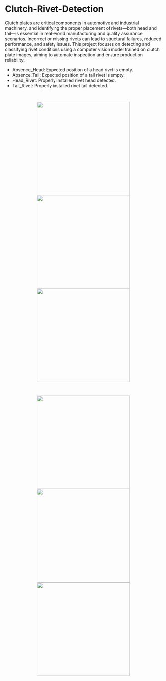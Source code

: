 # Clutch-Rivet-Detection

Clutch plates are critical components in automotive and industrial machinery, and identifying the proper placement of rivets—both head and tail—is essential in real-world manufacturing and quality assurance scenarios. Incorrect or missing rivets can lead to structural failures, reduced performance, and safety issues. This project focuses on detecting and classifying rivet conditions using a computer vision model trained on clutch plate images, aiming to automate inspection and ensure production reliability.
<br>

- Absence_Head: Expected position of a head rivet is empty. <br>
- Absence_Tail: Expected position of a tail rivet is empty. <br>
- Head_Rivet: Properly installed rivet head detected. <br>
- Tail_Rivet: Properly installed rivet tail detected. <br>

<br>

<p align="center">
  <img src="https://github.com/user-attachments/assets/3b6b9ffd-ef7d-438f-b80b-819e946fcc57" width="300"/>
  <img src="https://github.com/user-attachments/assets/ef590675-a1f3-40ad-b7c4-83374b4d6015" width="300"/>
  <img src="https://github.com/user-attachments/assets/5dc7b0cf-a969-420c-8de6-9d9655462afa" width="300"/>
</p>

 <br>
 
<p align="center">
  <img src="https://github.com/user-attachments/assets/3a6589ee-95bf-4987-992b-e7840da439d1" width="300" />
  <img src="https://github.com/user-attachments/assets/01d19a81-d407-4014-bc3d-9cda3856f1f0" width="300" />
  <img src="https://github.com/user-attachments/assets/10651515-925e-48ee-bf4f-9c16ba8b79fa" width="300" />
</p>


